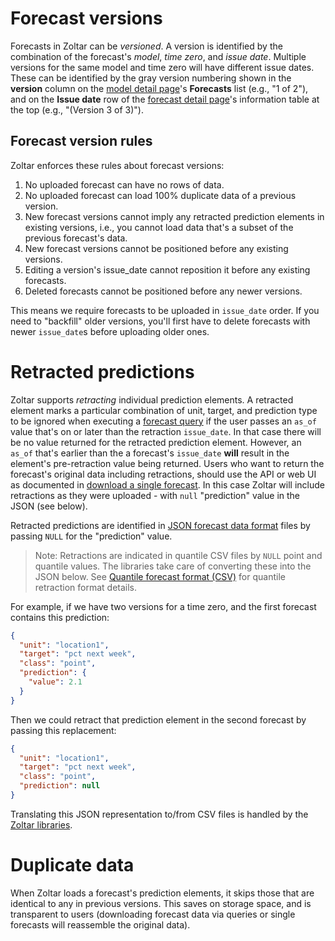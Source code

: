 # Forecast versions

Forecasts in Zoltar can be _versioned_. A version is identified by the combination of the forecast's _model_, _time zero_, and _issue date_. Multiple versions for the same model and time zero will have different issue dates. These can be identified by the gray version numbering shown in the **version** column on the [model detail page](ModelDetailPage.md)'s **Forecasts** list (e.g., "1 of 2"), and on the **Issue date** row of the [forecast detail page](ForecastDetailPage.md)'s information table at the top (e.g., "(Version 3 of 3)").


## Forecast version rules

Zoltar enforces these rules about forecast versions:

1. No uploaded forecast can have no rows of data.
2. No uploaded forecast can load 100% duplicate data of a previous version.
3. New forecast versions cannot imply any retracted prediction elements in existing versions, i.e., you cannot load data that's a subset of the previous forecast's data.
4. New forecast versions cannot be positioned before any existing versions.
5. Editing a version's issue_date cannot reposition it before any existing forecasts.
6. Deleted forecasts cannot be positioned before any newer versions.

This means we require forecasts to be uploaded in `issue_date` order. If you need to "backfill" older versions, you'll first have to delete forecasts with newer `issue_date`s before uploading older ones.


# Retracted predictions

Zoltar supports _retracting_ individual prediction elements. A retracted element marks a particular combination of unit, target, and prediction type to be ignored when executing a [forecast query](ForecastQueryFormat.md) if the user passes an `as_of` value that's on or later than the retraction `issue_date`. In that case there will be no value returned for the retracted prediction element. However, an `as_of` that's earlier than the a forecast's `issue_date` **will** result in the element's pre-retraction value being returned. Users who want to return the forecast's original data including retractions, should use the API or web UI as documented in [download a single forecast](Forecasts.md#download-a-single-forecast). In this case Zoltar will include retractions as they were uploaded - with `null` "prediction" value in the JSON (see below). 

Retracted predictions are identified in [JSON forecast data format](FileFormats.md#forecast-data-format-json) files by passing `NULL` for the "prediction" value. 

> Note: Retractions are indicated in quantile CSV files by `NULL` point and quantile values. The libraries take care of converting these into the JSON below. See [Quantile forecast format (CSV)](FileFormats.md#retracted-predictions) for quantile retraction format details.

For example, if we have two versions for a time zero, and the first forecast contains this prediction:

```json
{
  "unit": "location1",
  "target": "pct next week",
  "class": "point",
  "prediction": {
    "value": 2.1
  }
}
```

Then we could retract that prediction element in the second forecast by passing this replacement:

```json
{
  "unit": "location1",
  "target": "pct next week",
  "class": "point",
  "prediction": null
}
```

Translating this JSON representation to/from CSV files is handled by the [Zoltar libraries](ApiIntro.md).


# Duplicate data

When Zoltar loads a forecast's prediction elements, it skips those that are identical to any in previous versions. This saves on storage space, and is transparent to users (downloading forecast data via queries or single forecasts will reassemble the original data).
